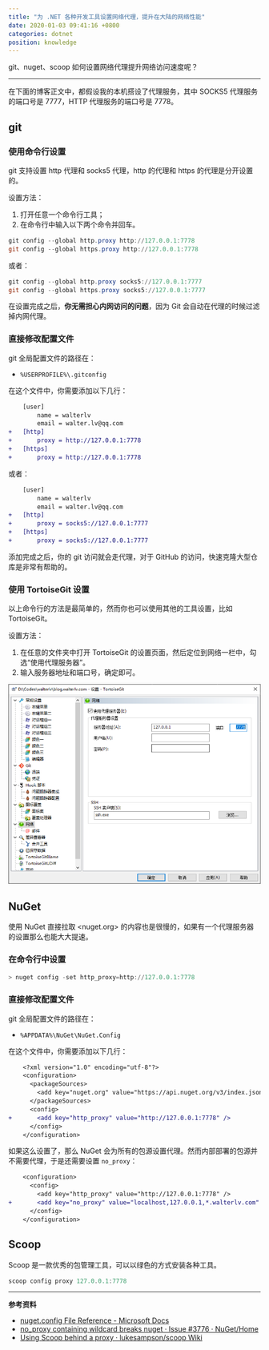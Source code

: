 ```yaml
---
title: "为 .NET 各种开发工具设置网络代理，提升在大陆的网络性能"
date: 2020-01-03 09:41:16 +0800
categories: dotnet
position: knowledge
---
```


git、nuget、scoop 如何设置网络代理提升网络访问速度呢？

---

<div id="toc"></div>

在下面的博客正文中，都假设我的本机搭设了代理服务，其中 SOCKS5 代理服务的端口号是 7777，HTTP 代理服务的端口号是 7778。

## git

### 使用命令行设置

git 支持设置 http 代理和 socks5 代理，http 的代理和 https 的代理是分开设置的。

设置方法：

1. 打开任意一个命令行工具；
1. 在命令行中输入以下两个命令并回车。

```powershell
git config --global http.proxy http://127.0.0.1:7778
git config --global https.proxy http://127.0.0.1:7778
```

或者：

```powershell
git config --global http.proxy socks5://127.0.0.1:7777
git config --global https.proxy socks5://127.0.0.1:7777
```

在设置完成之后，**你无需担心内网访问的问题**，因为 Git 会自动在代理的时候过滤掉内网代理。

### 直接修改配置文件

git 全局配置文件的路径在：

- `%USERPROFILE%\.gitconfig`

在这个文件中，你需要添加以下几行：

```diff
    [user]
        name = walterlv
        email = walter.lv@qq.com
+   [http]
+       proxy = http://127.0.0.1:7778
+   [https]
+       proxy = http://127.0.0.1:7778
```

或者：

```diff
    [user]
        name = walterlv
        email = walter.lv@qq.com
+   [http]
+       proxy = socks5://127.0.0.1:7777
+   [https]
+       proxy = socks5://127.0.0.1:7777
```

添加完成之后，你的 git 访问就会走代理，对于 GitHub 的访问，快速克隆大型仓库是非常有帮助的。

### 使用 TortoiseGit 设置

以上命令行的方法是最简单的，然而你也可以使用其他的工具设置，比如 TortoiseGit。

设置方法：

1. 在任意的文件夹中打开 TortoiseGit 的设置页面，然后定位到网络一栏中，勾选“使用代理服务器”。
1. 输入服务器地址和端口号，确定即可。

![在 TortoiseGit 中设置](/static/posts/2020-01-03-08-04-35.png)

## NuGet

使用 NuGet 直接拉取 <nuget.org> 的内容也是很慢的，如果有一个代理服务器的设置那么也能大大提速。

### 在命令行中设置

```powershell
> nuget config -set http_proxy=http://127.0.0.1:7778
```

### 直接修改配置文件

git 全局配置文件的路径在：

- `%APPDATA%\NuGet\NuGet.Config`

在这个文件中，你需要添加以下几行：

```diff
    <?xml version="1.0" encoding="utf-8"?>
    <configuration>
      <packageSources>
        <add key="nuget.org" value="https://api.nuget.org/v3/index.json" protocolVersion="3" />
      </packageSources>
      <config>
+       <add key="http_proxy" value="http://127.0.0.1:7778" />
      </config>
    </configuration>
```

如果这么设置了，那么 NuGet 会为所有的包源设置代理。然而内部部署的包源并不需要代理，于是还需要设置 `no_proxy`：

```diff
    <configuration>
      <config>
        <add key="http_proxy" value="http://127.0.0.1:7778" />
+       <add key="no_proxy" value="localhost,127.0.0.1,*.walterlv.com" />
      </config>
    </configuration>
```

## Scoop

Scoop 是一款优秀的包管理工具，可以以绿色的方式安装各种工具。

```powershell
scoop config proxy 127.0.0.1:7778
```

---

**参考资料**

- [nuget.config File Reference - Microsoft Docs](https://docs.microsoft.com/en-us/nuget/reference/nuget-config-file)
- [no_proxy containing wildcard breaks nuget · Issue #3776 · NuGet/Home](https://github.com/NuGet/Home/issues/3776)
- [Using Scoop behind a proxy · lukesampson/scoop Wiki](https://github.com/lukesampson/scoop/wiki/Using-Scoop-behind-a-proxy)
